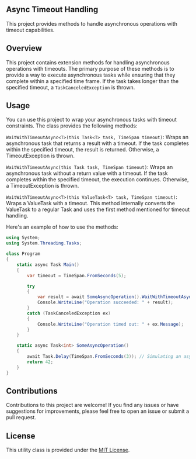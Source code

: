 ## Async Timeout Handling

This project provides methods to handle asynchronous operations with timeout capabilities.

## Overview

This project contains extension methods for handling asynchronous operations with timeouts. The primary purpose of these methods is to provide a way to execute asynchronous tasks while ensuring that they complete within a specified time frame. If the task takes longer than the specified timeout, a `TaskCanceledException` is thrown.

## Usage
You can use this project to wrap your asynchronous tasks with timeout constraints. The class provides the following methods:

`WaitWithTimeoutAsync<T>(this Task<T> task, TimeSpan timeout)`: Wraps an asynchronous task that returns a result with a timeout. If the task completes within the specified timeout, the result is returned. Otherwise, a TimeoutException is thrown.

`WaitWithTimeoutAsync(this Task task, TimeSpan timeout)`: Wraps an asynchronous task without a return value with a timeout. If the task completes within the specified timeout, the execution continues. Otherwise, a TimeoutException is thrown.

`WaitWithTimeoutAsync<T>(this ValueTask<T> task, TimeSpan timeout)`: Wraps a ValueTask<T> with a timeout. This method internally converts the ValueTask<T> to a regular Task<T> and uses the first method mentioned for timeout handling.

Here's an example of how to use the methods:

```csharp
using System;
using System.Threading.Tasks;

class Program
{
    static async Task Main()
    {
        var timeout = TimeSpan.FromSeconds(5);

        try
        {
            var result = await SomeAsyncOperation().WaitWithTimeoutAsync(timeout);
            Console.WriteLine("Operation succeeded: " + result);
        }
        catch (TaskCanceledException ex)
        {
            Console.WriteLine("Operation timed out: " + ex.Message);
        }
    }

    static async Task<int> SomeAsyncOperation()
    {
        await Task.Delay(TimeSpan.FromSeconds(3)); // Simulating an async operation
        return 42;
    }
}
```

## Contributions

Contributions to this project are welcome! If you find any issues or have suggestions for improvements, please feel free to open an issue or submit a pull request.

## License

This utility class is provided under the [MIT License](https://en.wikipedia.org/wiki/MIT_License).
